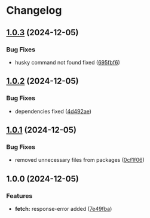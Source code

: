# Changelog

## [1.0.3](https://github.com/evlmaistrenko/js-utils/compare/utils-v1.0.2...utils-v1.0.3) (2024-12-05)


### Bug Fixes

* husky command not found fixed ([695fbf6](https://github.com/evlmaistrenko/js-utils/commit/695fbf62341b2bf72fc91414f9add876d4413dc0))

## [1.0.2](https://github.com/evlmaistrenko/js-utils/compare/utils-v1.0.1...utils-v1.0.2) (2024-12-05)


### Bug Fixes

* dependencies fixed ([4d492ae](https://github.com/evlmaistrenko/js-utils/commit/4d492aeadb27b83e8ca024695e9fc7500751084b))

## [1.0.1](https://github.com/evlmaistrenko/js-utils/compare/utils-v1.0.0...utils-v1.0.1) (2024-12-05)


### Bug Fixes

* removed unnecessary files from packages ([0cf1f06](https://github.com/evlmaistrenko/js-utils/commit/0cf1f0661e05ac1d00e3631f7083697d0cc1013c))

## 1.0.0 (2024-12-05)


### Features

* **fetch:** response-error added ([7e49fba](https://github.com/evlmaistrenko/js-utils/commit/7e49fba15b7096f06cb61c12eb5d62fac88b4939))
